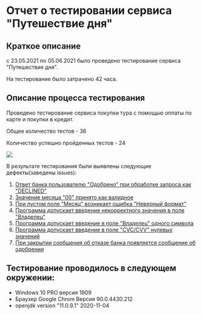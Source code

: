 # **Отчет о тестировании сервиса "Путешествие дня"**

## **Краткое описание**
c 23.05.2021 по 05.06.2021 было проведено тестирование сервиса "Путешествие дня".

На тестирование было затрачено 42 часа.

## **Описание процесса тестирования**

Проведено тестирование сервиса покупки тура с помощью оплаты по карте и покупки в кредит. 

Общее количество тестов - 36

Количество успешно пройденных тестов - 24

![](pic/report1.png)

В результате тестирования были выявлены следующие дефекты(заведены issues):
1. [Ответ банка пользователю "Одобрено" при обработке запроса как "DECLINED"](https://github.com/Yuliyarubtsova/Diplom/issues/1)
1. [Значение месяца "00" принято как валидное](https://github.com/Yuliyarubtsova/Diplom/issues/2)
1. [При пустом поле "Месяц" возникает ошибка "Неверный формат"](https://github.com/Yuliyarubtsova/Diplom/issues/3)
1. [Программа допускает введение некорректного значения в поле "Владелец"](https://github.com/Yuliyarubtsova/Diplom/issues/4)
1. [Программа допускает введение в поле "Владелец" одного символа](https://github.com/Yuliyarubtsova/Diplom/issues/5)
1. [Программа допускает введение в поле "CVC/CVV" нулевых значений](https://github.com/Yuliyarubtsova/Diplom/issues/6)
1. [При закрытии сообщения об отказе банка появляется сообщение об одобрении](https://github.com/Yuliyarubtsova/Diplom/issues/7)


## **Тестирование проводилось в следующем окружении:**
* Windows 10 PRO версия 1909
* Браузер Google Chrom Версия 90.0.4430.212
* openjdk version "11.0.9.1" 2020-11-04